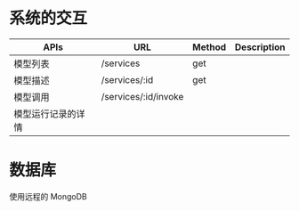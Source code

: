 # 系统的交互
|APIs|URL|Method|Description|
| - | - | - | - |
|模型列表| /services| get| |
|模型描述| /services/:id| get| |
|模型调用| /services/:id/invoke| | |
|模型运行记录的详情| |


# 数据库
使用远程的 MongoDB

# 